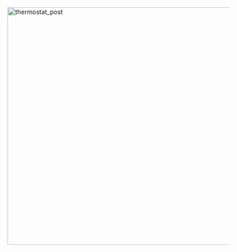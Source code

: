 <img width="540" alt="thermostat_post" src="https://user-images.githubusercontent.com/110735726/189835075-1b0a56c7-05e2-4acf-8465-7b63c4158a51.png">
